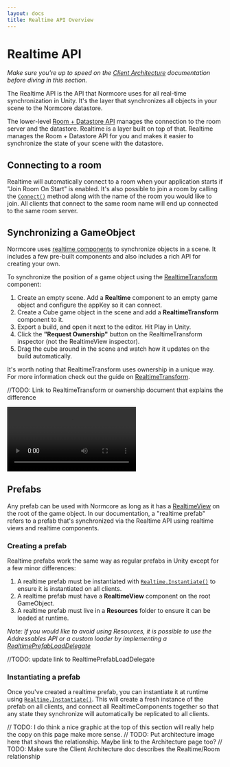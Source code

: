 ```yaml
---
layout: docs
title: Realtime API Overview
---
```

# Realtime API

*Make sure you're up to speed on the [Client Architecture](../architecture/client) documentation before diving in this section.*

The Realtime API is the API that Normcore uses for all real-time synchronization in Unity. It's the layer that synchronizes all objects in your scene to the Normcore datastore.

The lower-level [Room + Datastore API](../room) manages the connection to the room server and the datastore. Realtime is a layer built on top of that. Realtime manages the Room + Datastore API for you and makes it easier to synchronize the state of your scene with the datastore.

## Connecting to a room
Realtime will automatically connect to a room when your application starts if "Join Room On Start" is enabled. It's also possible to join a room by calling the [`Connect()`](../reference/classes/Normal.Realtime.Realtime#Connect) method along with the name of the room you would like to join. All clients that connect to the same room name will end up connected to the same room server.

## Synchronizing a GameObject
Normcore uses [realtime components](./realtimecomponent) to synchronize objects in a scene. It includes a few pre-built components and also includes a rich API for creating your own.

To synchronize the position of a game object using the [RealtimeTransform](./realtimetransform) component:

1. Create an empty scene. Add a **Realtime** component to an empty game object and configure the appKey so it can connect.
2. Create a Cube game object in the scene and add a **RealtimeTransform** component to it.
3. Export a build, and open it next to the editor. Hit Play in Unity.
4. Click the **"Request Ownership"** button on the RealtimeTransform inspector (not the RealtimeView inspector).
5. Drag the cube around in the scene and watch how it updates on the build automatically.

It's worth noting that RealtimeTransform uses ownership in a unique way. For more information check out the guide on [RealtimeTransform](./RealtimeTransform).

//TODO: Link to RealtimeTransform or ownership document that explains the difference

![](./assets/realtime-transform.mp4)

## Prefabs
Any prefab can be used with Normcore as long as it has a [RealtimeView](./realtimeview) on the root of the game object. In our documentation, a "realtime prefab" refers to a prefab that's synchronized via the Realtime API using realtime views and realtime components.

### Creating a prefab
Realtime prefabs work the same way as regular prefabs in Unity except for a few minor differences:

1. A realtime prefab must be instantiated with [`Realtime.Instantiate()`](../reference/classes/Normal.Realtime.Realtime#Instantiate) to ensure it is instantiated on all clients.
2. A realtime prefab must have a **RealtimeView** component on the root GameObject.
3. A realtime prefab must live in a **Resources** folder to ensure it can be loaded at runtime.

*Note: If you would like to avoid using Resources, it is possible to use the Addressables API or a custom loader by implementing a [RealtimePrefabLoadDelegate](../guides/recipes/using-addressables)*

//TODO: update link to RealtimePrefabLoadDelegate

### Instantiating a prefab
Once you've created a realtime prefab, you can instantiate it at runtime using  [`Realtime.Instantiate()`](../reference/classes/Normal.Realtime.Realtime#Instantiate). This will create a fresh instance of the prefab on all clients, and connect all RealtimeComponents together so that any state they synchronize will automatically be replicated to all clients.

// TODO: I do think a nice graphic at the top of this section will really help the copy on this page make more sense.
// TODO: Put architecture image here that shows the relationship. Maybe link to the Architecture page too?
// TODO: Make sure the Client Architecture doc describes the Realtime/Room relationship
